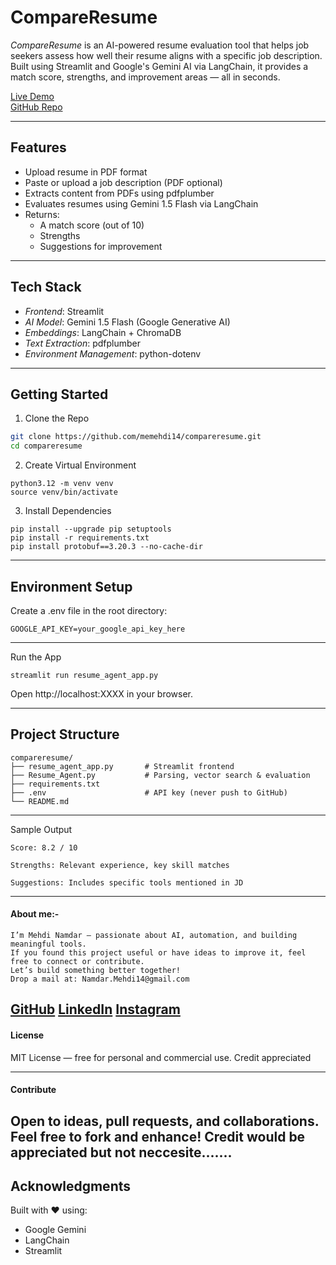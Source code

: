 # CompareResume

*CompareResume* is an AI-powered resume evaluation tool that helps job seekers assess how well their resume aligns with a specific job description. Built using Streamlit and Google's Gemini AI via LangChain, it provides a match score, strengths, and improvement areas — all in seconds.

[Live Demo](https://compareresume.streamlit.app)  
[GitHub Repo](https://github.com/memehdi14/compareresume)

---

## Features

- Upload resume in PDF format
- Paste or upload a job description (PDF optional)
- Extracts content from PDFs using pdfplumber
- Evaluates resumes using Gemini 1.5 Flash via LangChain
- Returns:
  - A match score (out of 10)
  - Strengths
  - Suggestions for improvement

---

## Tech Stack

- *Frontend*: Streamlit
- *AI Model*: Gemini 1.5 Flash (Google Generative AI)
- *Embeddings*: LangChain + ChromaDB
- *Text Extraction*: pdfplumber
- *Environment Management*: python-dotenv

---

## Getting Started

1. Clone the Repo

```bash
git clone https://github.com/memehdi14/compareresume.git
cd compareresume
```
2. Create Virtual Environment
```
python3.12 -m venv venv
source venv/bin/activate
```
3. Install Dependencies
```
pip install --upgrade pip setuptools
pip install -r requirements.txt
pip install protobuf==3.20.3 --no-cache-dir
```
---

## Environment Setup

Create a .env file in the root directory:
```
GOOGLE_API_KEY=your_google_api_key_here
```

---

Run the App
```
streamlit run resume_agent_app.py
```
Open http://localhost:XXXX in your browser.


---

## Project Structure
```
compareresume/
├── resume_agent_app.py       # Streamlit frontend
├── Resume_Agent.py           # Parsing, vector search & evaluation
├── requirements.txt
├── .env                      # API key (never push to GitHub)
└── README.md
```

---

Sample Output
```
Score: 8.2 / 10

Strengths: Relevant experience, key skill matches

Suggestions: Includes specific tools mentioned in JD
```


---
#### About me:-
```
I’m Mehdi Namdar — passionate about AI, automation, and building meaningful tools.
If you found this project useful or have ideas to improve it, feel free to connect or contribute.
Let’s build something better together!
Drop a mail at: Namdar.Mehdi14@gmail.com
```
[GitHub](https://github.com/memehdi14) [LinkedIn](https://in.linkedin.com/in/mohammad-mehdi-namdar-042609327) [Instagram](https://www.instagram.com/mehxbot/profilecard)
---
#### License

MIT License — free for personal and commercial use. Credit appreciated

---
#### Contribute

Open to ideas, pull requests, and collaborations. 
Feel free to fork and enhance!
Credit would be appreciated but not neccesite.......
---

## Acknowledgments

Built with ❤️ using:

* Google Gemini
* LangChain
* Streamlit

